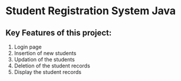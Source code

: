 # Student Registration System Java

## Key Features of this project:
1. Login page
2. Insertion of new students
3. Updation of the students
4. Deletion of the student records
5. Display the student records

